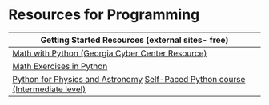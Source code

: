 Resources for Programming
=========================

| Getting Started Resources (external sites- free)                                                                                                                                                                                                               |
|----------------------------------------------------------------------------------------------------------------------------------------------------------------------------------------------------------------------------------------------------------------|
| [Math with Python (Georgia Cyber Center Resource)](https://ga-cyberworkforceacademy.github.io/Python/)                                                                                                                                                         |
| [Math Exercises in Python](https://www.w3resource.com/python-exercises/math/)                                                                                                                                                                                  |
| [Python for Physics and Astronomy](http://prancer.physics.louisville.edu/astrowiki/index.php/Python_for_Physics_and_Astronomy) [Self-Paced Python course (Intermediate level)](https://www.netacad.com/courses/programming/pcap-programming-essentials-python) |
